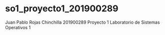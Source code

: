 # so1_proyecto1_201900289
Juan Pablo Rojas Chinchilla 201900289 Proyecto 1 Laboratorio de Sistemas Operativos 1
